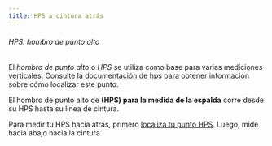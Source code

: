```yaml
---
title: HPS a cintura atrás
---
```


<Note>

###### HPS: hombro de punto alto

El *hombro de punto alto* o *HPS* se utiliza como base para varias mediciones verticales.
Consulte [la documentación de hps](/docs/measurements/hps/) para obtener información sobre cómo localizar este punto.

</Note>

El hombro de punto alto de **(HPS) para la medida de la espalda** corre desde su HPS hasta su línea de cintura.

Para medir tu HPS hacia atrás, primero [localiza tu punto HPS](/docs/measurements/hps/). Luego, mide hacia abajo hacia la cintura.
